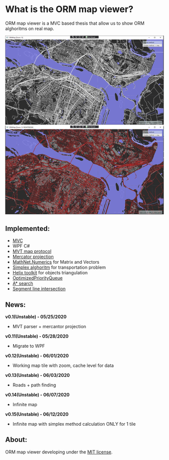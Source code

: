 What is the ORM map viewer?
=====================
ORM map viewer is a MVC based thesis that allow us to show ORM alghoritms on real map.

![Map](https://github.com/emptycoder/ORMMapViewer/blob/master/documentation/images/map.png)
![Roads](https://github.com/emptycoder/ORMMapViewer/blob/master/documentation/images/roads.png)

## Implemented:

- [MVC](https://www.mvc-spec.org/spec/)
- WPF C#
- [MVT map protocol](https://github.com/mapbox/vector-tile-spec/tree/master/2.1)
- [Mercator projection](https://en.wikipedia.org/wiki/Mercator_projection)
- [MathNet.Numerics](https://numerics.mathdotnet.com/) for Matrix and Vectors
- [Simplex alghoritm](https://en.wikipedia.org/wiki/Simplex_algorithm) for transportation problem
- [Helix toolkit](https://github.com/helix-toolkit/helix-toolkit) for objects triangulation
- [OptimizedPriorityQueue](https://github.com/BlueRaja/High-Speed-Priority-Queue-for-C-Sharp)
- [A* search](https://en.wikipedia.org/wiki/A*_search_algorithm)
- [Segment line intersection](https://en.wikipedia.org/wiki/Line_segment_intersection)

## News:

**v0.1(Unstable) - 05/25/2020**
- MVT parser + mercantor projection

**v0.11(Unstable) - 05/28/2020**
- Migrate to WPF

**v0.12(Unstable) - 06/01/2020**
- Working map tile with zoom, cache level for data

**v0.13(Unstable) - 06/03/2020**
- Roads + path finding

**v0.14(Unstable) - 06/07/2020**
- Infinite map

**v0.15(Unstable) - 06/12/2020**
- Infinite map with simplex method calculation ONLY for 1 tile

## About:
ORM map viewer developing under the [MIT license](LICENSE).

